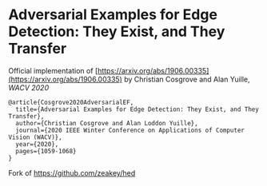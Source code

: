 # Adversarial Examples for Edge Detection: They Exist, and They Transfer
Official implementation of [https://arxiv.org/abs/1906.00335](https://arxiv.org/abs/1906.00335) by Christian Cosgrove and Alan Yuille, *WACV 2020*

```
@article{Cosgrove2020AdversarialEF,
  title={Adversarial Examples for Edge Detection: They Exist, and They Transfer},
  author={Christian Cosgrove and Alan Loddon Yuille},
  journal={2020 IEEE Winter Conference on Applications of Computer Vision (WACV)},
  year={2020},
  pages={1059-1068}
}
```

Fork of https://github.com/zeakey/hed
